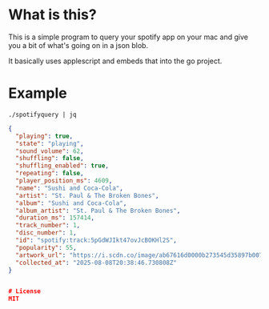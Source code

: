 # What is this?

This is a simple program to query your spotify app on your mac and give you a bit of what's going on in a json blob. 

It basically uses applescript and embeds that into the go project.

# Example

`./spotifyquery | jq`

```json
{
  "playing": true,
  "state": "playing",
  "sound_volume": 62,
  "shuffling": false,
  "shuffling_enabled": true,
  "repeating": false,
  "player_position_ms": 4609,
  "name": "Sushi and Coca-Cola",
  "artist": "St. Paul & The Broken Bones",
  "album": "Sushi and Coca-Cola",
  "album_artist": "St. Paul & The Broken Bones",
  "duration_ms": 157414,
  "track_number": 1,
  "disc_number": 1,
  "id": "spotify:track:5pGdWJIkt47ovJcBOKHl2S",
  "popularity": 55,
  "artwork_url": "https://i.scdn.co/image/ab67616d0000b273545d35897b007482838699fd",
  "collected_at": "2025-08-08T20:38:46.730808Z"
}


# License
MIT
